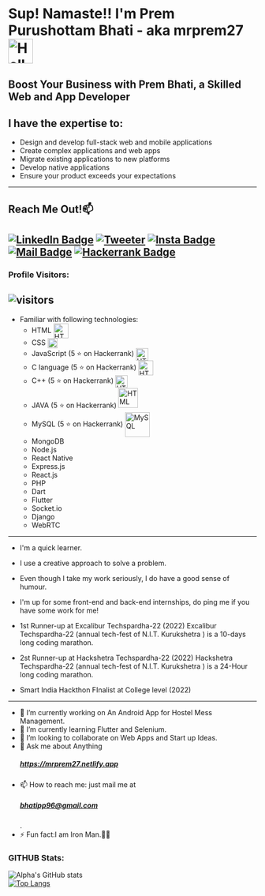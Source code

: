 # Sup! Namaste!! I'm Prem Purushottam Bhati - aka mrprem27 <img src="https://media.tenor.com/images/3f12089a85c980dc2a5edb99a411b8a8/tenor.gif" width="50px" alt="Hello">
## Boost Your Business with Prem Bhati, a Skilled Web and App Developer

## I have the expertise to:
- Design and develop full-stack web and mobile applications
- Create complex applications and web apps
- Migrate existing applications to new platforms
- Develop native applications
- Ensure your product exceeds your expectations

---
## Reach Me Out!📫 <br>
<!-- [![Twitter Badge](https://img.shields.io/twitter/url?label=%40Utsav_soni27&style=social&url=https%3A%2F%2Ftwitter.com%2FUtsav_soni27)](https://twitter.com/Utsav_soni27) -->
[![LinkedIn Badge](https://img.shields.io/badge/-@mrprem27-c04452b?style=flat&labelColor=c04452b&logo=linkedin&logoColor=white)](https://www.linkedin.com/in/mrprem27)
[![Tweeter](https://img.shields.io/badge/-@mrprem27-e14393?style=flat&labelColor=e14393&logo=twitter&logoColor=white)](https://www.twitter.com/mrprem27)
[![Insta Badge](https://img.shields.io/badge/-@mrprem27-e84473?style=flat&labelColor=e84473&logo=instagram&logoColor=white)](https://www.instagram.com/mrprem27/)
[![Mail Badge](https://img.shields.io/badge/-bhatipp96@gmail.com-c0392b?style=flat&labelColor=c0392b&logo=gmail&logoColor=white)](mailto:bhatipp96@gmail.com)
[![Hackerrank Badge](https://img.shields.io/badge/-mrprem27-18d982?style=flat&labelColor=0c0c14&logo=hackerrank&logoColor=white)](https://www.hackerrank.com/amitbhati1008)
---
### Profile Visitors:
![visitors](https://visitor-badge.glitch.me/badge?page_id=mrprem27.mrprem27)
---
- Familiar with following technologies:
    - HTML <img align="center" src="https://upload.wikimedia.org/wikipedia/commons/thumb/6/61/HTML5_logo_and_wordmark.svg/1200px-HTML5_logo_and_wordmark.svg.png" width="30px" alt="HTML">
    - CSS <img align="center" src="https://upload.wikimedia.org/wikipedia/commons/thumb/d/d5/CSS3_logo_and_wordmark.svg/1200px-CSS3_logo_and_wordmark.svg.png" width="20px" alt="HTML">
    - JavaScript (5 ⭐ on Hackerrank) <img align="center" src="https://upload.wikimedia.org/wikipedia/commons/6/6a/JavaScript-logo.png" width="25px" alt="HTML">
    - C language (5 ⭐ on Hackerrank) <img align="center" src="https://img.icons8.com/color/452/c-programming.png" width="30px" alt="HTML">
    - C++ (5 ⭐ on Hackerrank) <img align="center" src="https://upload.wikimedia.org/wikipedia/commons/thumb/1/18/ISO_C%2B%2B_Logo.svg/1200px-ISO_C%2B%2B_Logo.svg.png" width="25px" alt="HTML">
    - JAVA (5 ⭐ on Hackerrank)  <img src="https://1000logos.net/wp-content/uploads/2020/09/Java-Logo.png" width="40px" alt="HTML">
    - MySQL (5 ⭐ on Hackerrank)  <img src="https://download.logo.wine/logo/MySQL/MySQL-Logo.wine.png" width="50px" alt="MySQL" align = "center">
    - MongoDB 
    - Node.js
    - React Native
    - Express.js
    - React.js
    - PHP
    - Dart
    - Flutter
    - Socket.io
    - Django
    - WebRTC
---
- I'm a quick learner. 
- I use a creative approach to solve a problem. 
- Even though I take my work seriously, I do have a good sense of humour.
- I'm up for some front-end and back-end internships, do ping me if you have some work for me!
 
- 1st Runner-up at Excalibur Techspardha-22 (2022)
Excalibur Techspardha-22 (annual tech-fest of N.I.T. Kurukshetra ) is a 10-days long coding marathon.
- 2st Runner-up at Hackshetra Techspardha-22 (2022)
Hackshetra Techspardha-22 (annual tech-fest of N.I.T. Kurukshetra ) is a 24-Hour long coding marathon.
- Smart India Hackthon FInalist at College level (2022)
---

- 🔭 I’m currently working on An Android App for Hostel Mess Management.
- 🌱 I’m currently learning Flutter and Selenium.
- 👯 I’m looking to collaborate on Web Apps and Start up Ideas.
- 💬 Ask me about Anything <h5> https://mrprem27.netlify.app<h5>
- 📫 How to reach me: just mail me at <h5>bhatipp96@gmail.com</h5> .
- ⚡ Fun fact:I am Iron Man.🦸‍♂️


### GITHUB Stats:
![Alpha's GitHub stats](https://github-readme-stats.vercel.app/api?username=mrprem27&show_icons=true&theme=tokyonight)<br>
[![Top Langs](https://github-readme-stats.vercel.app/api/top-langs/?username=mrprem27&layout=compact)](https://github.com/anuraghazra/github-readme-stats)
